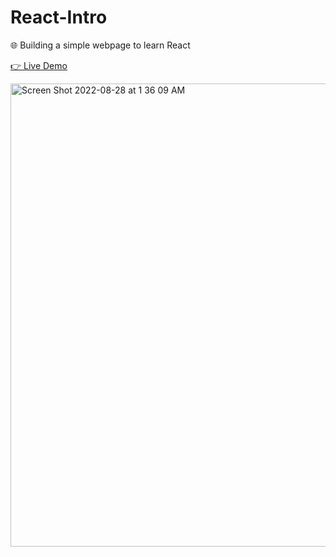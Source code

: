 # React-Intro
🌐 Building a simple webpage to learn React

<a href="https://react-intro-xyzuka.netlify.app/">👉 Live Demo</a>

<img width="741" alt="Screen Shot 2022-08-28 at 1 36 09 AM" src="https://user-images.githubusercontent.com/94155478/187065873-3e57fa40-d1b9-4f15-812a-0e5a19ca1b3d.png">
